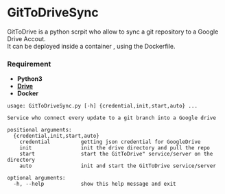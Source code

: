 # GitToDriveSync

GitToDrive is a python scrpit who allow to sync a git repository to a Google Drive Accout.  
It can be deployed inside a container , using the Dockerfile.

### Requirement

- **Python3**
- **[Drive](https://github.com/odeke-em/drive)**
- **Docker**


```
usage: GitToDriveSync.py [-h] {credential,init,start,auto} ...

Service who connect every update to a git branch into a Google drive

positional arguments:
  {credential,init,start,auto}
    credential          getting json credential for GoogleDrive
    init                init the drive directory and pull the repo
    start               start the GitToDrive" service/server on the directory
    auto                init and start the GitToDrive service/server

optional arguments:
  -h, --help            show this help message and exit
```